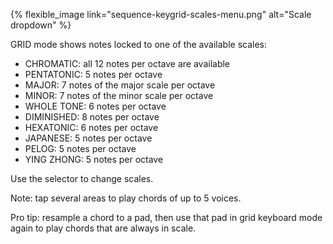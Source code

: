 ---
---

{% flexible_image link="sequence-keygrid-scales-menu.png" alt="Scale dropdown" %}

GRID mode shows notes locked to one of the available scales: 

* CHROMATIC: all 12 notes per octave are available
* PENTATONIC: 5 notes per octave
* MAJOR: 7 notes of the major scale per octave
* MINOR: 7 notes of the minor scale per octave
* WHOLE TONE: 6 notes per octave
* DIMINISHED: 8 notes per octave
* HEXATONIC: 6 notes per octave
* JAPANESE: 5 notes per octave
* PELOG: 5 notes per octave
* YING ZHONG: 5 notes per octave

Use the selector to change scales.

Note: tap several areas to play chords of up to 5 voices.

Pro tip: resample a chord to a pad, then use that pad in grid keyboard mode again to play chords that are always in scale.
